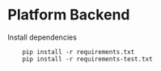 # Platform Backend

Install dependencies

```shell script
    pip install -r requirements.txt
    pip install -r requirements-test.txt
```
